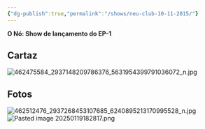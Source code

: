```yaml
---
{"dg-publish":true,"permalink":"/shows/neu-club-10-11-2015/"}
---
```


**O Nó: Show de lançamento do EP-1**

## Cartaz
![462475584_2937148209786376_5631954399791036072_n.jpg](/img/user/img/462475584_2937148209786376_5631954399791036072_n.jpg)

## Fotos
![462512476_2937268453107685_6240895213170995528_n.jpg](/img/user/img/462512476_2937268453107685_6240895213170995528_n.jpg)
![Pasted image 20250119182817.png](/img/user/img/Pasted%20image%2020250119182817.png)